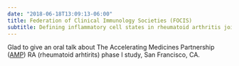 ```yaml
---
date: "2018-06-18T13:09:13-06:00"
title: Federation of Clinical Immunology Societies (FOCIS)
subtitle: Defining inflammatory cell states in rheumatoid arthritis joint synovia tissues by single-cell technology
---
```


Glad to give an oral talk about The Accelerating Medicines Partnership ([AMP](https://www.nih.gov/research-training/accelerating-medicines-partnership-amp)) RA (rheumatoid arhtirits) phase I study, San Francisco, CA.


